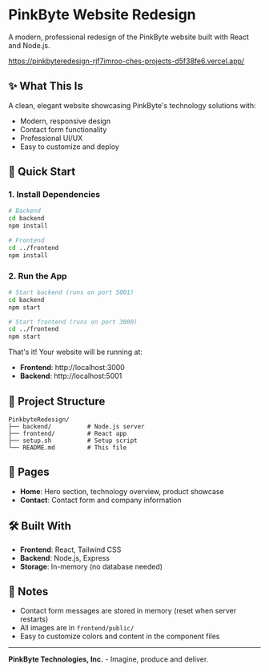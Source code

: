 # PinkByte Website Redesign

A modern, professional redesign of the PinkByte website built with React and Node.js.

https://pinkbyteredesign-rjf7imroo-ches-projects-d5f38fe6.vercel.app/

## ✨ What This Is

A clean, elegant website showcasing PinkByte's technology solutions with:
- Modern, responsive design
- Contact form functionality
- Professional UI/UX
- Easy to customize and deploy

## 🚀 Quick Start

### 1. Install Dependencies
```bash
# Backend
cd backend
npm install

# Frontend  
cd ../frontend
npm install
```

### 2. Run the App
```bash
# Start backend (runs on port 5001)
cd backend
npm start

# Start frontend (runs on port 3000)
cd ../frontend
npm start
```

That's it! Your website will be running at:
- **Frontend**: http://localhost:3000
- **Backend**: http://localhost:5001

## 📁 Project Structure

```
PinkbyteRedesign/
├── backend/          # Node.js server
├── frontend/         # React app
├── setup.sh          # Setup script
└── README.md         # This file
```

## 🎨 Pages

- **Home**: Hero section, technology overview, product showcase
- **Contact**: Contact form and company information

## 🛠️ Built With

- **Frontend**: React, Tailwind CSS
- **Backend**: Node.js, Express
- **Storage**: In-memory (no database needed)

## 📝 Notes

- Contact form messages are stored in memory (reset when server restarts)
- All images are in `frontend/public/`
- Easy to customize colors and content in the component files

---

**PinkByte Technologies, Inc.** - Imagine, produce and deliver.
